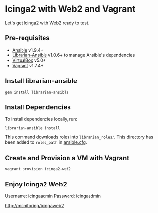 # Icinga2 with Web2 and Vagrant

Let's get Icinga2 with Web2 ready to test.

## Pre-requisites

* [Ansible](http://docs.ansible.com/ansible/intro_installation.html#installing-the-control-machine) v1.9.4+
* [Librarian-Ansible](https://github.com/bcoe/librarian-ansible) v1.0.6+ to manage Ansible's dependencies
* [VirtualBox](https://www.virtualbox.org/wiki/Downloads) v5.0+
* [Vagrant](https://www.vagrantup.com/downloads.html) v1.7.4+

## Install librarian-ansible

    gem install librarian-ansible

## Install Dependencies

To install dependencies locally, run:

    librarian-ansible install

This command downloads roles into `librarian_roles/`. This directory has been added to `roles_path` in [ansible.cfg](../ansible.cfg).

## Create and Provision a VM with Vagrant

    vagrant provision icinga2-web2

## Enjoy Icinga2 Web2

Username: icingaadmin
Password: icingaadmin

[http://monitoring/icingaweb2](http://172.16.1.2/icingaweb2)


